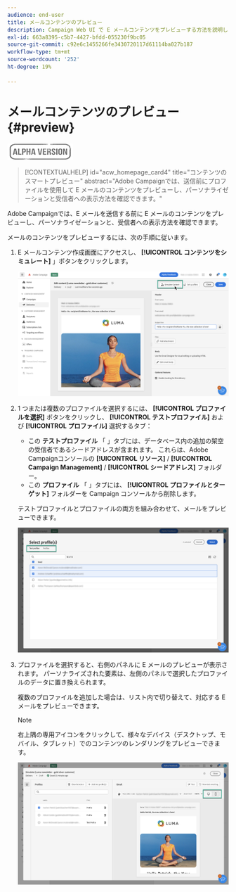 ```yaml
---
audience: end-user
title: メールコンテンツのプレビュー
description: Campaign Web UI で E メールコンテンツをプレビューする方法を説明します
exl-id: 663a8395-c5b7-4427-bfdd-055230f9bc05
source-git-commit: c92e6c1455266fe3430720117d61114ba027b187
workflow-type: tm+mt
source-wordcount: '252'
ht-degree: 19%

---
```


# メールコンテンツのプレビュー {#preview}

![](../assets/do-not-localize/badge.png)

>[!CONTEXTUALHELP]
>id="acw_homepage_card4"
>title="コンテンツのスマートプレビュー"
>abstract="Adobe Campaignでは、送信前にプロファイルを使用して E メールのコンテンツをプレビューし、パーソナライゼーションと受信者への表示方法を確認できます。"

Adobe Campaignでは、E メールを送信する前に E メールのコンテンツをプレビューし、パーソナライゼーションと、受信者への表示方法を確認できます。

メールのコンテンツをプレビューするには、次の手順に従います。

1. E メールコンテンツ作成画面にアクセスし、 **[!UICONTROL コンテンツをシミュレート]** 」ボタンをクリックします。

   ![](assets/simulate.png)

1. 1 つまたは複数のプロファイルを選択するには、 **[!UICONTROL プロファイルを選択]** ボタンをクリックし、 **[!UICONTROL テストプロファイル]** および **[!UICONTROL プロファイル]** 選択するタブ：

   * この **テストプロファイル** 「 」タブには、データベース内の追加の架空の受信者であるシードアドレスが含まれます。 これらは、Adobe Campaignコンソールの **[!UICONTROL リソース]** / **[!UICONTROL Campaign Management]** / **[!UICONTROL シードアドレス]** フォルダー。
   * この **プロファイル** 「 」タブには、 **[!UICONTROL プロファイルとターゲット]** フォルダーを Campaign コンソールから削除します。

   テストプロファイルとプロファイルの両方を組み合わせて、メールをプレビューできます。

   ![](assets/preview-profile.png)

1. プロファイルを選択すると、右側のパネルに E メールのプレビューが表示されます。 パーソナライズされた要素は、左側のパネルで選択したプロファイルのデータに置き換えられます。

   複数のプロファイルを追加した場合は、リスト内で切り替えて、対応する E メールをプレビューできます。

   >[!NOTE]
   >
   >右上隅の専用アイコンをクリックして、様々なデバイス（デスクトップ、モバイル、タブレット）でのコンテンツのレンダリングをプレビューできます。

   ![](assets/preview.png)


